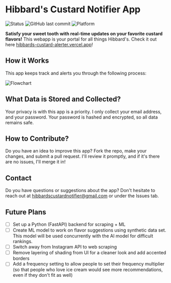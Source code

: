 # Hibbard's Custard Notifier App

![Status](https://img.shields.io/badge/status-active-success.svg)
![GitHub last commit](https://img.shields.io/github/last-commit/SpecialistSteak/hibbards-custard-alerter)
![Platform](https://img.shields.io/badge/platform-web-blue.svg)

**Satisfy your sweet tooth with real-time updates on your favorite custard flavors!** This webapp is your portal for all things Hibbard's. Check it out here [hibbards-custard-alerter.vercel.app](https://hibbards-custard-alerter.vercel.app/)!

## How it Works

This app keeps track and alerts you through the following process:

![Flowchart](Hibbards_Custard_Notifier_Flowchart.png)

## What Data is Stored and Collected?

Your privacy is with this app is a priority. I only collect your email address, and your password. Your password is hashed and encrypted, so all data remains safe.

## How to Contribute?

Do you have an idea to improve this app? Fork the repo, make your changes, and submit a pull request. I'll review it promptly, and if it's there are no issues, I'll merge it in!

## Contact

Do you have questions or suggestions about the app? Don't hesitate to reach out at [hibbardscustardnotifier@gmail.com](mailto:hibbardscustardnotifier@gmail.com) or under the Issues tab.

## Future Plans
- [ ] Set up a Python (FastAPI) backend for scraping + ML
- [ ] Create ML model to work on flavor suggestions using synthetic data set. This model will be used concurrently with the AI model for difficult rankings.
- [ ] Switch away from Instagram API to web scraping
- [ ] Remove layering of shading from UI for a cleaner look and add accented borders
- [ ] Add a frequency setting to allow people to set their frequency multiplier (so that people who love ice cream would see more recommendations, even if they don't fit as well)
